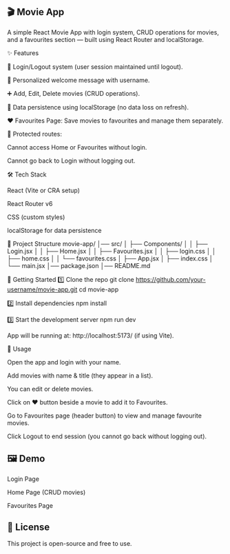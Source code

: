  ## 🎬 Movie App

A simple React Movie App with login system, CRUD operations for movies, and a favourites section — built using React Router and localStorage.

✨ Features

🔐 Login/Logout system (user session maintained until logout).

👤 Personalized welcome message with username.

➕ Add, Edit, Delete movies (CRUD operations).

💾 Data persistence using localStorage (no data loss on refresh).

❤️ Favourites Page: Save movies to favourites and manage them separately.

🔄 Protected routes:

Cannot access Home or Favourites without login.

Cannot go back to Login without logging out.

🛠️ Tech Stack

React (Vite or CRA setup)

React Router v6

CSS (custom styles)

localStorage for data persistence

📂 Project Structure
movie-app/
│── src/
│   ├── Components/
│   │   ├── Login.jsx
│   │   ├── Home.jsx
│   │   ├── Favourites.jsx
│   │   ├── login.css
│   │   ├── home.css
│   │   └── favourites.css
│   ├── App.jsx
│   ├── index.css
│   └── main.jsx
│── package.json
│── README.md

🚀 Getting Started
1️⃣ Clone the repo
git clone https://github.com/your-username/movie-app.git
cd movie-app

2️⃣ Install dependencies
npm install

3️⃣ Start the development server
npm run dev


App will be running at: http://localhost:5173/
 (if using Vite).

📌 Usage

Open the app and login with your name.

Add movies with name & title (they appear in a list).

You can edit or delete movies.

Click on ❤️ button beside a movie to add it to Favourites.

Go to Favourites page (header button) to view and manage favourite movies.

Click Logout to end session (you cannot go back without logging out).

## 🖼️ Demo

Login Page

Home Page (CRUD movies)

Favourites Page

## 📜 License

This project is open-source and free to use.